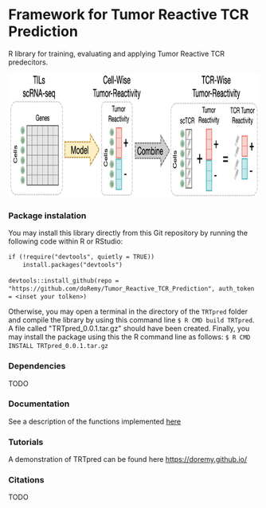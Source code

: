 # Framework for Tumor Reactive TCR Prediction

R library for training, evaluating and applying Tumor Reactive TCR predecitors. 

<p align="center">
  <img height="250" src="docs/figure_tumor_reactivity_TCR_pred.png">
</p>

### Package instalation 

You may install this library directly from this Git repository by running the following code within R or RStudio: 

```
if (!require("devtools", quietly = TRUE))
    install.packages("devtools")

devtools::install_github(repo = "https://github.com/doRemy/Tumor_Reactive_TCR_Prediction", auth_token = <inset your tolken>)
```

Otherwise, you may open a terminal in the directory of the `TRTpred` folder and compile the library by using this command line `$ R CMD build TRTpred`. A file called "TRTpred_0.0.1.tar.gz" should have been created. Finally, you may install the package using this the R command line as follows: `$ R CMD INSTALL TRTpred_0.0.1.tar.gz`


### Dependencies

TODO

### Documentation

See a description of the functions implemented [here](docs/functions.md)

###  Tutorials

A demonstration of TRTpred can be found here https://doremy.github.io/

### Citations

TODO
